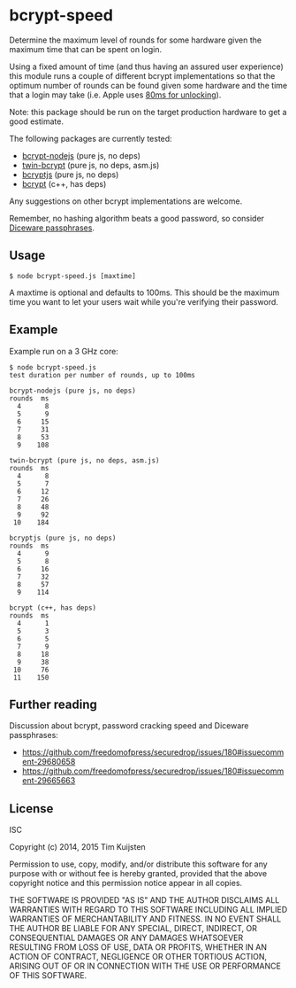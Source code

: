 # bcrypt-speed

Determine the maximum level of rounds for some hardware given the maximum time
that can be spent on login.

Using a fixed amount of time (and thus having an assured user experience) this
module runs a couple of different bcrypt implementations so that the optimum
number of rounds can be found given some hardware and the time that a login 
may take (i.e. Apple uses [80ms for unlocking](http://www.darthnull.org/2014/10/06/ios-encryption)).

Note: this package should be run on the target production hardware to get a good
estimate.

The following packages are currently tested:
* [bcrypt-nodejs](https://www.npmjs.org/package/bcrypt-nodejs) (pure js, no deps)
* [twin-bcrypt](https://www.npmjs.org/package/twin-bcrypt) (pure js, no deps, asm.js)
* [bcryptjs](https://www.npmjs.org/package/bcryptjs) (pure js, no deps)
* [bcrypt](https://www.npmjs.org/package/bcrypt) (c++, has deps)

Any suggestions on other bcrypt implementations are welcome.

Remember, no hashing algorithm beats a good password, so consider [Diceware passphrases](http://world.std.com/~reinhold/diceware.html).

## Usage

    $ node bcrypt-speed.js [maxtime]

A maxtime is optional and defaults to 100ms. This should be the maximum time you
want to let your users wait while you're verifying their password.

## Example

Example run on a 3 GHz core:

    $ node bcrypt-speed.js
    test duration per number of rounds, up to 100ms

    bcrypt-nodejs (pure js, no deps)
    rounds  ms
      4      8
      5      9
      6     15
      7     31
      8     53
      9    108

    twin-bcrypt (pure js, no deps, asm.js)
    rounds  ms
      4      8
      5      7
      6     12
      7     26
      8     48
      9     92
     10    184

    bcryptjs (pure js, no deps)
    rounds  ms
      4      9
      5      8
      6     16
      7     32
      8     57
      9    114

    bcrypt (c++, has deps)
    rounds  ms
      4      1
      5      3
      6      5
      7      9
      8     18
      9     38
     10     76
     11    150

## Further reading

Discussion about bcrypt, password cracking speed and Diceware passphrases:
* https://github.com/freedomofpress/securedrop/issues/180#issuecomment-29680658
* https://github.com/freedomofpress/securedrop/issues/180#issuecomment-29665663

## License

ISC

Copyright (c) 2014, 2015 Tim Kuijsten

Permission to use, copy, modify, and/or distribute this software for any
purpose with or without fee is hereby granted, provided that the above
copyright notice and this permission notice appear in all copies.

THE SOFTWARE IS PROVIDED "AS IS" AND THE AUTHOR DISCLAIMS ALL WARRANTIES
WITH REGARD TO THIS SOFTWARE INCLUDING ALL IMPLIED WARRANTIES OF
MERCHANTABILITY AND FITNESS. IN NO EVENT SHALL THE AUTHOR BE LIABLE FOR
ANY SPECIAL, DIRECT, INDIRECT, OR CONSEQUENTIAL DAMAGES OR ANY DAMAGES
WHATSOEVER RESULTING FROM LOSS OF USE, DATA OR PROFITS, WHETHER IN AN
ACTION OF CONTRACT, NEGLIGENCE OR OTHER TORTIOUS ACTION, ARISING OUT OF
OR IN CONNECTION WITH THE USE OR PERFORMANCE OF THIS SOFTWARE.

